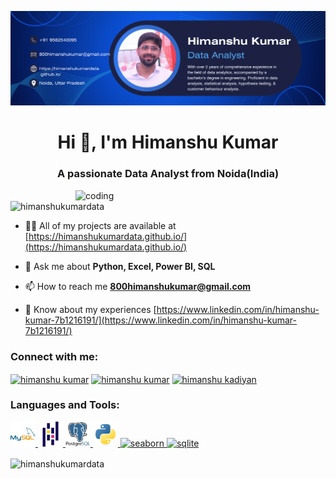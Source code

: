 ![logo](https://github.com/HimanshuKumarData/HimanshuKumarData/blob/main/Blue%20and%20White%20Gradient%20Profile%20Data%20Analyst%20LinkedIn%20Article%20Cover%20Image.png)
<h1 align="center">Hi 👋, I'm Himanshu Kumar</h1>
<h3 align="center">A passionate Data Analyst from Noida(India)</h3>

<img align="right" alt="coding" width="400" src="https://user-images.githubusercontent.com/55389276/140866485-8fb1c876-9a8f-4d6a-98dc-08c4981eaf70.gif">

<p align="left"> <img src="https://komarev.com/ghpvc/?username=himanshukumardata&label=Profile%20views&color=0e75b6&style=flat" alt="himanshukumardata" /> </p>

- 👨‍💻 All of my projects are available at [https://himanshukumardata.github.io/](https://himanshukumardata.github.io/)

- 💬 Ask me about **Python, Excel, Power BI, SQL**

- 📫 How to reach me **800himanshukumar@gmail.com**

- 📄 Know about my experiences [https://www.linkedin.com/in/himanshu-kumar-7b1216191/](https://www.linkedin.com/in/himanshu-kumar-7b1216191/)

<h3 align="left">Connect with me:</h3>
<p align="left">
<a href="https://www.linkedin.com/in/himanshu-kumar-7b1216191/" target="blank"><img align="center" src="https://raw.githubusercontent.com/rahuldkjain/github-profile-readme-generator/master/src/images/icons/Social/linked-in-alt.svg" alt="himanshu kumar" height="30" width="40" /></a>
<a href="https://fb.com/himanshu kumar" target="blank"><img align="center" src="https://raw.githubusercontent.com/rahuldkjain/github-profile-readme-generator/master/src/images/icons/Social/facebook.svg" alt="himanshu kumar" height="30" width="40" /></a>
<a href="https://www.instagram.com/himanshukadiyan09/" target="blank"><img align="center" src="https://raw.githubusercontent.com/rahuldkjain/github-profile-readme-generator/master/src/images/icons/Social/instagram.svg" alt="himanshu kadiyan" height="30" width="40" /></a>
</p>

<h3 align="left">Languages and Tools:</h3>
<p align="left"> <a href="https://www.mysql.com/" target="_blank" rel="noreferrer"> <img src="https://raw.githubusercontent.com/devicons/devicon/master/icons/mysql/mysql-original-wordmark.svg" alt="mysql" width="40" height="40"/> </a> <a href="https://pandas.pydata.org/" target="_blank" rel="noreferrer"> <img src="https://raw.githubusercontent.com/devicons/devicon/2ae2a900d2f041da66e950e4d48052658d850630/icons/pandas/pandas-original.svg" alt="pandas" width="40" height="40"/> </a> <a href="https://www.postgresql.org" target="_blank" rel="noreferrer"> <img src="https://raw.githubusercontent.com/devicons/devicon/master/icons/postgresql/postgresql-original-wordmark.svg" alt="postgresql" width="40" height="40"/> </a> <a href="https://www.python.org" target="_blank" rel="noreferrer"> <img src="https://raw.githubusercontent.com/devicons/devicon/master/icons/python/python-original.svg" alt="python" width="40" height="40"/> </a> <a href="https://seaborn.pydata.org/" target="_blank" rel="noreferrer"> <img src="https://seaborn.pydata.org/_images/logo-mark-lightbg.svg" alt="seaborn" width="40" height="40"/> </a> <a href="https://www.sqlite.org/" target="_blank" rel="noreferrer"> <img src="https://www.vectorlogo.zone/logos/sqlite/sqlite-icon.svg" alt="sqlite" width="40" height="40"/> </a> </p>

<p><img align="center" src="https://github-readme-stats.vercel.app/api/top-langs?username=himanshukumardata&show_icons=true&locale=en&layout=compact" alt="himanshukumardata" /></p>
